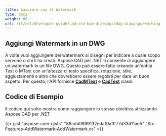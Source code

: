 ```yaml
---
title: Lavorare con il Watermark
type: docs
weight: 60
url: /it/net/developer-guide/cad-and-bim-drawings/dwg-drawings/working-with-watermark/
---
```


## **Aggiungi Watermark in un DWG**

A volte vuoi aggiungere dei watermark ai disegni per indicare a quale scopo servono o chi li ha creati. Aspose.CAD per .NET ti consente di aggiungere un watermark in un file DWG. Questo può essere fatto creando un'entità Text o MText con un'altezza di testo specifica, rotazione, stile, aggiustamenti e altro che dovrebbero essere regolati per dare un buon aspetto. Per questo, l'API fornisce [**CadMText**](https://reference.aspose.com/cad/net/aspose.cad.fileformats.cad.cadobjects/cadmtext) e [**CadText**](https://reference.aspose.com/cad/net/aspose.cad.fileformats.cad.cadobjects/cadtext) classi.

## Codice di Esempio

Il codice qui sotto mostra come raggiungere lo stesso obiettivo utilizzando Aspose.CAD per .NET

{{< gist "aspose-com-gists" "88cdd0899132edaf0afff77d33d11ae5" "Src-Features-AddWatermark-AddWatermark.cs" >}}
